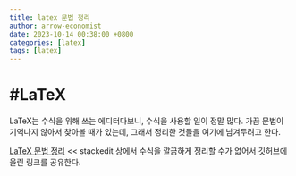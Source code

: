 ```yaml
---
title: latex 문법 정리
author: arrow-economist
date: 2023-10-14 00:38:00 +0800
categories: [latex]
tags: [latex]
---
```


# #LaTeX

LaTeX는 수식을 위해 쓰는 에디터다보니, 수식을 사용할 일이 정말 많다. 가끔 문법이 기억나지 않아서 찾아볼 때가 있는데, 그래서 정리한 것들을 여기에 남겨두려고 한다.

[LaTeX 문법 정리](https://github.com/arrow-economist/latex_formula) << stackedit 상에서 수식을 깔끔하게 정리할 수가 없어서 깃허브에 올린 링크를 공유한다.

<!--stackedit_data:
eyJoaXN0b3J5IjpbMTIzNzQ4NTY3M119
-->
